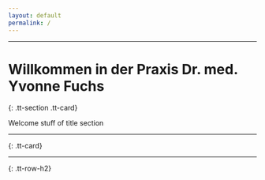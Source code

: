```yaml
---
layout: default
permalink: /
---
```


---


# Willkommen in der Praxis Dr. med. Yvonne Fuchs
{: .tt-section .tt-card}


Welcome stuff of title section



---
{: .tt-card}


---
{: .tt-row-h2}


# 
